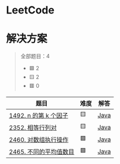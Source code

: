 # LeetCode
# 解决方案
> 全部题目：4
> - 🟩 2
> - 🟨 2
> - 🟥 0

|题目|难度|解答|
|---|---|---|
[1492. n 的第 k 个因子](https://github.com/xzqn-zcn/LeetCode/blob/master/Text_likou/src/com/xzqn/likou7/demo130.java)|🟨|[Java](Text_likou/src/com/xzqn/likou7/demo130.java)|
[2352. 相等行列对](https://github.com/xzqn-zcn/LeetCode/blob/master/Text_likou/src/com/xzqn/likou7/demo134.java)|🟨|[Java](Text_likou/src/com/xzqn/likou7/demo134.java)|
[2460. 对数组执行操作](https://github.com/xzqn-zcn/LeetCode/blob/master/Text_likou/src/com/xzqn/likou7/demo133.java)|🟩|[Java](Text_likou/src/com/xzqn/likou7/demo133.java)|
[2465. 不同的平均值数目](https://github.com/xzqn-zcn/LeetCode/blob/master/Text_likou/src/com/xzqn/likou7/demo131.java)|🟩|[Java](Text_likou/src/com/xzqn/likou7/demo131.java)|

